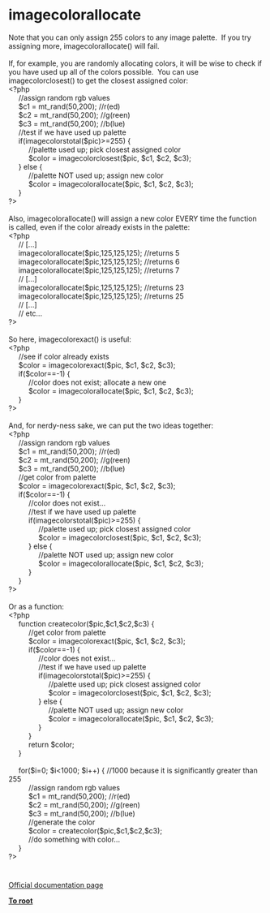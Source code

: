 # imagecolorallocate




<div class="phpcode"><span class="html">
Note that you can only assign 255 colors to any image palette.&#xA0; If you try assigning more, imagecolorallocate() will fail.<br><br>If, for example, you are randomly allocating colors, it will be wise to check if you have used up all of the colors possible.&#xA0; You can use imagecolorclosest() to get the closest assigned color:<br><span class="default">&lt;?php<br>&#xA0; &#xA0;&#xA0; </span><span class="comment">//assign random rgb values<br>&#xA0; &#xA0;&#xA0; </span><span class="default">$c1 </span><span class="keyword">= </span><span class="default">mt_rand</span><span class="keyword">(</span><span class="default">50</span><span class="keyword">,</span><span class="default">200</span><span class="keyword">); </span><span class="comment">//r(ed)<br>&#xA0; &#xA0;&#xA0; </span><span class="default">$c2 </span><span class="keyword">= </span><span class="default">mt_rand</span><span class="keyword">(</span><span class="default">50</span><span class="keyword">,</span><span class="default">200</span><span class="keyword">); </span><span class="comment">//g(reen)<br>&#xA0; &#xA0;&#xA0; </span><span class="default">$c3 </span><span class="keyword">= </span><span class="default">mt_rand</span><span class="keyword">(</span><span class="default">50</span><span class="keyword">,</span><span class="default">200</span><span class="keyword">); </span><span class="comment">//b(lue)<br>&#xA0; &#xA0;&#xA0; //test if we have used up palette<br>&#xA0; &#xA0;&#xA0; </span><span class="keyword">if(</span><span class="default">imagecolorstotal</span><span class="keyword">(</span><span class="default">$pic</span><span class="keyword">)&gt;=</span><span class="default">255</span><span class="keyword">) {<br>&#xA0; &#xA0; &#xA0; &#xA0; &#xA0; </span><span class="comment">//palette used up; pick closest assigned color<br>&#xA0; &#xA0; &#xA0; &#xA0; &#xA0; </span><span class="default">$color </span><span class="keyword">= </span><span class="default">imagecolorclosest</span><span class="keyword">(</span><span class="default">$pic</span><span class="keyword">, </span><span class="default">$c1</span><span class="keyword">, </span><span class="default">$c2</span><span class="keyword">, </span><span class="default">$c3</span><span class="keyword">);<br>&#xA0; &#xA0;&#xA0; } else {<br>&#xA0; &#xA0; &#xA0; &#xA0; &#xA0; </span><span class="comment">//palette NOT used up; assign new color<br>&#xA0; &#xA0; &#xA0; &#xA0; &#xA0; </span><span class="default">$color </span><span class="keyword">= </span><span class="default">imagecolorallocate</span><span class="keyword">(</span><span class="default">$pic</span><span class="keyword">, </span><span class="default">$c1</span><span class="keyword">, </span><span class="default">$c2</span><span class="keyword">, </span><span class="default">$c3</span><span class="keyword">);<br>&#xA0; &#xA0;&#xA0; }<br></span><span class="default">?&gt;<br></span><br>Also, imagecolorallocate() will assign a new color EVERY time the function is called, even if the color already exists in the palette:<br><span class="default">&lt;?php<br>&#xA0; &#xA0;&#xA0; </span><span class="comment">// [...]<br>&#xA0; &#xA0;&#xA0; </span><span class="default">imagecolorallocate</span><span class="keyword">(</span><span class="default">$pic</span><span class="keyword">,</span><span class="default">125</span><span class="keyword">,</span><span class="default">125</span><span class="keyword">,</span><span class="default">125</span><span class="keyword">); </span><span class="comment">//returns 5<br>&#xA0; &#xA0;&#xA0; </span><span class="default">imagecolorallocate</span><span class="keyword">(</span><span class="default">$pic</span><span class="keyword">,</span><span class="default">125</span><span class="keyword">,</span><span class="default">125</span><span class="keyword">,</span><span class="default">125</span><span class="keyword">); </span><span class="comment">//returns 6<br>&#xA0; &#xA0;&#xA0; </span><span class="default">imagecolorallocate</span><span class="keyword">(</span><span class="default">$pic</span><span class="keyword">,</span><span class="default">125</span><span class="keyword">,</span><span class="default">125</span><span class="keyword">,</span><span class="default">125</span><span class="keyword">); </span><span class="comment">//returns 7<br>&#xA0; &#xA0;&#xA0; // [...]<br>&#xA0; &#xA0;&#xA0; </span><span class="default">imagecolorallocate</span><span class="keyword">(</span><span class="default">$pic</span><span class="keyword">,</span><span class="default">125</span><span class="keyword">,</span><span class="default">125</span><span class="keyword">,</span><span class="default">125</span><span class="keyword">); </span><span class="comment">//returns 23<br>&#xA0; &#xA0;&#xA0; </span><span class="default">imagecolorallocate</span><span class="keyword">(</span><span class="default">$pic</span><span class="keyword">,</span><span class="default">125</span><span class="keyword">,</span><span class="default">125</span><span class="keyword">,</span><span class="default">125</span><span class="keyword">); </span><span class="comment">//returns 25<br>&#xA0; &#xA0;&#xA0; // [...]<br>&#xA0; &#xA0;&#xA0; // etc...<br></span><span class="default">?&gt;<br></span><br>So here, imagecolorexact() is useful:<br><span class="default">&lt;?php<br>&#xA0; &#xA0;&#xA0; </span><span class="comment">//see if color already exists<br>&#xA0; &#xA0;&#xA0; </span><span class="default">$color </span><span class="keyword">= </span><span class="default">imagecolorexact</span><span class="keyword">(</span><span class="default">$pic</span><span class="keyword">, </span><span class="default">$c1</span><span class="keyword">, </span><span class="default">$c2</span><span class="keyword">, </span><span class="default">$c3</span><span class="keyword">);<br>&#xA0; &#xA0;&#xA0; if(</span><span class="default">$color</span><span class="keyword">==-</span><span class="default">1</span><span class="keyword">) {<br>&#xA0; &#xA0; &#xA0; &#xA0; &#xA0; </span><span class="comment">//color does not exist; allocate a new one<br>&#xA0; &#xA0; &#xA0; &#xA0; &#xA0; </span><span class="default">$color </span><span class="keyword">= </span><span class="default">imagecolorallocate</span><span class="keyword">(</span><span class="default">$pic</span><span class="keyword">, </span><span class="default">$c1</span><span class="keyword">, </span><span class="default">$c2</span><span class="keyword">, </span><span class="default">$c3</span><span class="keyword">);<br>&#xA0; &#xA0;&#xA0; }<br></span><span class="default">?&gt;<br></span><br>And, for nerdy-ness sake, we can put the two ideas together:<br><span class="default">&lt;?php<br>&#xA0; &#xA0;&#xA0; </span><span class="comment">//assign random rgb values<br>&#xA0; &#xA0;&#xA0; </span><span class="default">$c1 </span><span class="keyword">= </span><span class="default">mt_rand</span><span class="keyword">(</span><span class="default">50</span><span class="keyword">,</span><span class="default">200</span><span class="keyword">); </span><span class="comment">//r(ed)<br>&#xA0; &#xA0;&#xA0; </span><span class="default">$c2 </span><span class="keyword">= </span><span class="default">mt_rand</span><span class="keyword">(</span><span class="default">50</span><span class="keyword">,</span><span class="default">200</span><span class="keyword">); </span><span class="comment">//g(reen)<br>&#xA0; &#xA0;&#xA0; </span><span class="default">$c3 </span><span class="keyword">= </span><span class="default">mt_rand</span><span class="keyword">(</span><span class="default">50</span><span class="keyword">,</span><span class="default">200</span><span class="keyword">); </span><span class="comment">//b(lue)<br>&#xA0; &#xA0;&#xA0; //get color from palette<br>&#xA0; &#xA0;&#xA0; </span><span class="default">$color </span><span class="keyword">= </span><span class="default">imagecolorexact</span><span class="keyword">(</span><span class="default">$pic</span><span class="keyword">, </span><span class="default">$c1</span><span class="keyword">, </span><span class="default">$c2</span><span class="keyword">, </span><span class="default">$c3</span><span class="keyword">);<br>&#xA0; &#xA0;&#xA0; if(</span><span class="default">$color</span><span class="keyword">==-</span><span class="default">1</span><span class="keyword">) {<br>&#xA0; &#xA0; &#xA0; &#xA0; &#xA0; </span><span class="comment">//color does not exist...<br>&#xA0; &#xA0; &#xA0; &#xA0; &#xA0; //test if we have used up palette<br>&#xA0; &#xA0; &#xA0; &#xA0; &#xA0; </span><span class="keyword">if(</span><span class="default">imagecolorstotal</span><span class="keyword">(</span><span class="default">$pic</span><span class="keyword">)&gt;=</span><span class="default">255</span><span class="keyword">) {<br>&#xA0; &#xA0; &#xA0; &#xA0; &#xA0; &#xA0; &#xA0;&#xA0; </span><span class="comment">//palette used up; pick closest assigned color<br>&#xA0; &#xA0; &#xA0; &#xA0; &#xA0; &#xA0; &#xA0;&#xA0; </span><span class="default">$color </span><span class="keyword">= </span><span class="default">imagecolorclosest</span><span class="keyword">(</span><span class="default">$pic</span><span class="keyword">, </span><span class="default">$c1</span><span class="keyword">, </span><span class="default">$c2</span><span class="keyword">, </span><span class="default">$c3</span><span class="keyword">);<br>&#xA0; &#xA0; &#xA0; &#xA0; &#xA0; } else {<br>&#xA0; &#xA0; &#xA0; &#xA0; &#xA0; &#xA0; &#xA0;&#xA0; </span><span class="comment">//palette NOT used up; assign new color<br>&#xA0; &#xA0; &#xA0; &#xA0; &#xA0; &#xA0; &#xA0;&#xA0; </span><span class="default">$color </span><span class="keyword">= </span><span class="default">imagecolorallocate</span><span class="keyword">(</span><span class="default">$pic</span><span class="keyword">, </span><span class="default">$c1</span><span class="keyword">, </span><span class="default">$c2</span><span class="keyword">, </span><span class="default">$c3</span><span class="keyword">);<br>&#xA0; &#xA0; &#xA0; &#xA0; &#xA0; }<br>&#xA0; &#xA0;&#xA0; }<br></span><span class="default">?&gt;<br></span><br>Or as a function:<br><span class="default">&lt;?php<br>&#xA0; &#xA0;&#xA0; </span><span class="keyword">function </span><span class="default">createcolor</span><span class="keyword">(</span><span class="default">$pic</span><span class="keyword">,</span><span class="default">$c1</span><span class="keyword">,</span><span class="default">$c2</span><span class="keyword">,</span><span class="default">$c3</span><span class="keyword">) {<br>&#xA0; &#xA0; &#xA0; &#xA0; &#xA0; </span><span class="comment">//get color from palette<br>&#xA0; &#xA0; &#xA0; &#xA0; &#xA0; </span><span class="default">$color </span><span class="keyword">= </span><span class="default">imagecolorexact</span><span class="keyword">(</span><span class="default">$pic</span><span class="keyword">, </span><span class="default">$c1</span><span class="keyword">, </span><span class="default">$c2</span><span class="keyword">, </span><span class="default">$c3</span><span class="keyword">);<br>&#xA0; &#xA0; &#xA0; &#xA0; &#xA0; if(</span><span class="default">$color</span><span class="keyword">==-</span><span class="default">1</span><span class="keyword">) {<br>&#xA0; &#xA0; &#xA0; &#xA0; &#xA0; &#xA0; &#xA0;&#xA0; </span><span class="comment">//color does not exist...<br>&#xA0; &#xA0; &#xA0; &#xA0; &#xA0; &#xA0; &#xA0;&#xA0; //test if we have used up palette<br>&#xA0; &#xA0; &#xA0; &#xA0; &#xA0; &#xA0; &#xA0;&#xA0; </span><span class="keyword">if(</span><span class="default">imagecolorstotal</span><span class="keyword">(</span><span class="default">$pic</span><span class="keyword">)&gt;=</span><span class="default">255</span><span class="keyword">) {<br>&#xA0; &#xA0; &#xA0; &#xA0; &#xA0; &#xA0; &#xA0; &#xA0; &#xA0; &#xA0; </span><span class="comment">//palette used up; pick closest assigned color<br>&#xA0; &#xA0; &#xA0; &#xA0; &#xA0; &#xA0; &#xA0; &#xA0; &#xA0; &#xA0; </span><span class="default">$color </span><span class="keyword">= </span><span class="default">imagecolorclosest</span><span class="keyword">(</span><span class="default">$pic</span><span class="keyword">, </span><span class="default">$c1</span><span class="keyword">, </span><span class="default">$c2</span><span class="keyword">, </span><span class="default">$c3</span><span class="keyword">);<br>&#xA0; &#xA0; &#xA0; &#xA0; &#xA0; &#xA0; &#xA0;&#xA0; } else {<br>&#xA0; &#xA0; &#xA0; &#xA0; &#xA0; &#xA0; &#xA0; &#xA0; &#xA0; &#xA0; </span><span class="comment">//palette NOT used up; assign new color<br>&#xA0; &#xA0; &#xA0; &#xA0; &#xA0; &#xA0; &#xA0; &#xA0; &#xA0; &#xA0; </span><span class="default">$color </span><span class="keyword">= </span><span class="default">imagecolorallocate</span><span class="keyword">(</span><span class="default">$pic</span><span class="keyword">, </span><span class="default">$c1</span><span class="keyword">, </span><span class="default">$c2</span><span class="keyword">, </span><span class="default">$c3</span><span class="keyword">);<br>&#xA0; &#xA0; &#xA0; &#xA0; &#xA0; &#xA0; &#xA0;&#xA0; }<br>&#xA0; &#xA0; &#xA0; &#xA0; &#xA0; }<br>&#xA0; &#xA0; &#xA0; &#xA0; &#xA0; return </span><span class="default">$color</span><span class="keyword">;<br>&#xA0; &#xA0;&#xA0; }<br><br>&#xA0; &#xA0;&#xA0; for(</span><span class="default">$i</span><span class="keyword">=</span><span class="default">0</span><span class="keyword">; </span><span class="default">$i</span><span class="keyword">&lt;</span><span class="default">1000</span><span class="keyword">; </span><span class="default">$i</span><span class="keyword">++) { </span><span class="comment">//1000 because it is significantly greater than 255<br>&#xA0; &#xA0; &#xA0; &#xA0; &#xA0; //assign random rgb values<br>&#xA0; &#xA0; &#xA0; &#xA0; &#xA0; </span><span class="default">$c1 </span><span class="keyword">= </span><span class="default">mt_rand</span><span class="keyword">(</span><span class="default">50</span><span class="keyword">,</span><span class="default">200</span><span class="keyword">); </span><span class="comment">//r(ed)<br>&#xA0; &#xA0; &#xA0; &#xA0; &#xA0; </span><span class="default">$c2 </span><span class="keyword">= </span><span class="default">mt_rand</span><span class="keyword">(</span><span class="default">50</span><span class="keyword">,</span><span class="default">200</span><span class="keyword">); </span><span class="comment">//g(reen)<br>&#xA0; &#xA0; &#xA0; &#xA0; &#xA0; </span><span class="default">$c3 </span><span class="keyword">= </span><span class="default">mt_rand</span><span class="keyword">(</span><span class="default">50</span><span class="keyword">,</span><span class="default">200</span><span class="keyword">); </span><span class="comment">//b(lue)<br>&#xA0; &#xA0; &#xA0; &#xA0; &#xA0; //generate the color<br>&#xA0; &#xA0; &#xA0; &#xA0; &#xA0; </span><span class="default">$color </span><span class="keyword">= </span><span class="default">createcolor</span><span class="keyword">(</span><span class="default">$pic</span><span class="keyword">,</span><span class="default">$c1</span><span class="keyword">,</span><span class="default">$c2</span><span class="keyword">,</span><span class="default">$c3</span><span class="keyword">);<br>&#xA0; &#xA0; &#xA0; &#xA0; &#xA0; </span><span class="comment">//do something with color...<br>&#xA0; &#xA0;&#xA0; </span><span class="keyword">}<br></span><span class="default">?&gt;</span>
</span>
</div>
  

#

[Official documentation page](https://www.php.net/manual/en/function.imagecolorallocate.php)

**[To root](/README.md)**